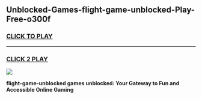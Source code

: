 
## Unblocked-Games-flight-game-unblocked-Play-Free-o300f
<h3>
<a href="https://premium76.site?title=flight-game-unblocked&ref=23A">CLICK TO PLAY</a></h3>
<hr>

<h3>
<a href="https://premium76.site?title=flight-game-unblocked&ref=23A">CLICK 2 PLAY</a>
  
</h3>

<a href="https://premium76.site?title=flight-game-unblocked&ref=23A"><img src="https://clearcache.store/games.png"></a>


**flight-game-unblocked games unblocked: Your Gateway to Fun and Accessible Online Gaming**
